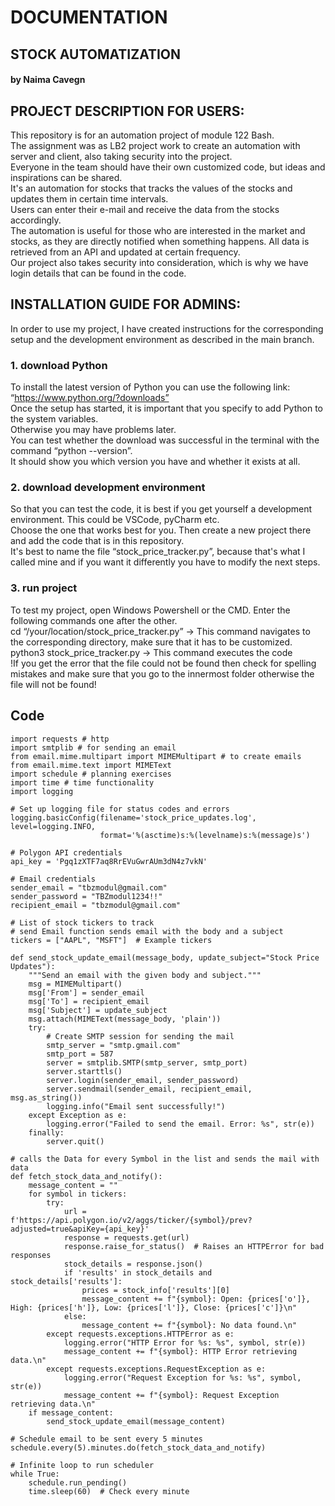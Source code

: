 # DOCUMENTATION
## STOCK AUTOMATIZATION
#### by Naima Cavegn<br>

## PROJECT DESCRIPTION FOR USERS:
This repository is for an automation project of module 122 Bash. <br>
The assignment was as LB2 project work to create an automation with server and client, also taking security into the project.<br>
Everyone in the team should have their own customized code, but ideas and inspirations can be shared. <br>
It's an automation for stocks that tracks the values of the stocks and updates them in certain time intervals.<br>
Users can enter their e-mail and receive the data from the stocks accordingly.<br>
The automation is useful for those who are interested in the market and stocks, as they are directly notified when something happens. 
All data is retrieved from an API and updated at certain frequency.<br>
Our project also takes security into consideration, which is why we have login details that can be found in the code.<br>

## INSTALLATION GUIDE FOR ADMINS:
In order to use my project, I have created instructions for the corresponding setup and the development environment as described in the main branch.<br>

### 1. download Python<br>
To install the latest version of Python you can use the following link:
“https://www.python.org/?downloads”<br>
Once the setup has started, it is important that you specify to add Python to the system variables. <br>
Otherwise you may have problems later.<br>
You can test whether the download was successful in the terminal with the command “python --version”. <br>
It should show you which version you have and whether it exists at all. <br>

### 2. download development environment<br>
So that you can test the code, it is best if you get yourself a development environment. This could be VSCode, pyCharm etc.<br>
Choose the one that works best for you. Then create a new project there and add the code that is in this repository.<br>
It's best to name the file “stock_price_tracker.py”, because that's what I called mine and if you want it differently you have to modify the next steps.<br>

### 3. run project<br>
To test my project, open Windows Powershell or the CMD. Enter the following commands one after the other. <br>
cd “/your/location/stock_price_tracker.py” -> This command navigates to the corresponding directory, make sure that it has to be customized. <br>
python3 stock_price_tracker.py -> This command executes the code <br>
!If you get the error that the file could not be found then check for spelling mistakes and make sure that you go to the innermost folder otherwise the file will not be found!<br>

## Code 
```
import requests # http
import smtplib # for sending an email
from email.mime.multipart import MIMEMultipart # to create emails
from email.mime.text import MIMEText
import schedule # planning exercises
import time # time functionality
import logging

# Set up logging file for status codes and errors
logging.basicConfig(filename='stock_price_updates.log', level=logging.INFO,
                    format='%(asctime)s:%(levelname)s:%(message)s')

# Polygon API credentials
api_key = 'Pgq1zXTF7aq8RrEVuGwrAUm3dN4z7vkN'

# Email credentials
sender_email = "tbzmodul@gmail.com"
sender_password = "TBZmodul1234!!"
recipient_email = "tbzmodul@gmail.com"

# List of stock tickers to track
# send Email function sends email with the body and a subject
tickers = ["AAPL", "MSFT"]  # Example tickers

def send_stock_update_email(message_body, update_subject="Stock Price Updates"):
    """Send an email with the given body and subject."""
    msg = MIMEMultipart()
    msg['From'] = sender_email
    msg['To'] = recipient_email
    msg['Subject'] = update_subject
    msg.attach(MIMEText(message_body, 'plain'))
    try:
        # Create SMTP session for sending the mail
        smtp_server = "smtp.gmail.com"
        smtp_port = 587
        server = smtplib.SMTP(smtp_server, smtp_port)
        server.starttls()
        server.login(sender_email, sender_password)
        server.sendmail(sender_email, recipient_email, msg.as_string())
        logging.info("Email sent successfully!")
    except Exception as e:
        logging.error("Failed to send the email. Error: %s", str(e))
    finally:
        server.quit()

# calls the Data for every Symbol in the list and sends the mail with data
def fetch_stock_data_and_notify():
    message_content = ""
    for symbol in tickers:
        try:
            url = f'https://api.polygon.io/v2/aggs/ticker/{symbol}/prev?adjusted=true&apiKey={api_key}'
            response = requests.get(url)
            response.raise_for_status()  # Raises an HTTPError for bad responses
            stock_details = response.json()
            if 'results' in stock_details and stock_details['results']:
                prices = stock_info['results'][0]
                message_content += f"{symbol}: Open: {prices['o']}, High: {prices['h']}, Low: {prices['l']}, Close: {prices['c']}\n"
            else:
                message_content += f"{symbol}: No data found.\n"
        except requests.exceptions.HTTPError as e:
            logging.error("HTTP Error for %s: %s", symbol, str(e))
            message_content += f"{symbol}: HTTP Error retrieving data.\n"
        except requests.exceptions.RequestException as e:
            logging.error("Request Exception for %s: %s", symbol, str(e))
            message_content += f"{symbol}: Request Exception retrieving data.\n"
    if message_content:
        send_stock_update_email(message_content)

# Schedule email to be sent every 5 minutes
schedule.every(5).minutes.do(fetch_stock_data_and_notify)

# Infinite loop to run scheduler
while True:
    schedule.run_pending()
    time.sleep(60)  # Check every minute
```
